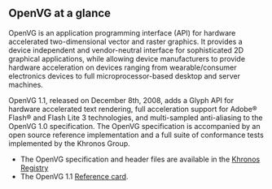 ## OpenVG at a glance

OpenVG is an application programming interface (API) for hardware accelerated two-dimensional vector and raster graphics. It provides a device independent and vendor-neutral interface for sophisticated 2D graphical applications, while allowing device manufacturers to provide hardware acceleration on devices ranging from wearable/consumer electronics devices to full microprocessor-based desktop and server machines.

OpenVG 1.1, released on December 8th, 2008, adds a Glyph API for hardware accelerated text rendering, full acceleration support for Adobe® Flash® and Flash Lite 3 technologies, and multi-sampled anti-aliasing to the OpenVG 1.0 specification. The OpenVG specification is accompanied by an open source reference implementation and a full suite of conformance tests implemented by the Khronos Group.

*   The OpenVG specification and header files are available in the [Khronos Registry](/registry/vg/)
*   The OpenVG 1.1 [Reference card](/developers/reference-cards/ "Download the OpenVG quick reference card").